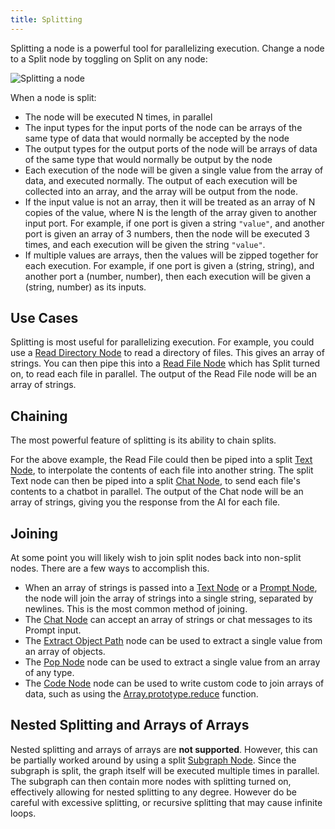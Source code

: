 ```yaml
---
title: Splitting
---
```


Splitting a node is a powerful tool for parallelizing execution. Change a node to a Split node by toggling on Split on any node:

![Splitting a node](assets/split-node.png)

When a node is split:

- The node will be executed N times, in parallel
- The input types for the input ports of the node can be arrays of the same type of data that would normally be accepted by the node
- The output types for the output ports of the node will be arrays of data of the same type that would normally be output by the node
- Each execution of the node will be given a single value from the array of data, and executed normally. The output of each execution will be collected into an array, and the array will be output from the node.
- If the input value is not an array, then it will be treated as an array of N copies of the value, where N is the length of the array given to another input port. For example, if one port is given a string `"value"`, and another port is given an array of 3 numbers, then the node will be executed 3 times, and each execution will be given the string `"value"`.
- If multiple values are arrays, then the values will be zipped together for each execution. For example, if one port is given a (string, string), and another port a (number, number), then each execution will be given a (string, number) as its inputs.

## Use Cases

Splitting is most useful for parallelizing execution. For example, you could use a [Read Directory Node](../node-reference/read-directory) to read a directory of files. This gives an array of strings. You can then pipe this into a [Read File Node](../node-reference/read-file) which has Split turned on, to read each file in parallel. The output of the Read File node will be an array of strings.

## Chaining

The most powerful feature of splitting is its ability to chain splits.

For the above example, the Read File could then be piped into a split [Text Node](../node-reference/text), to interpolate the contents of each file into another string. The split Text node can then be piped into a split [Chat Node](../node-reference/chat), to send each file's contents to a chatbot in parallel. The output of the Chat node will be an array of strings, giving you the response from the AI for each file.

## Joining

At some point you will likely wish to join split nodes back into non-split nodes. There are a few ways to accomplish this.

- When an array of strings is passed into a [Text Node](../node-reference/text) or a [Prompt Node](../node-reference/prompt), the node will join the array of strings into a single string, separated by newlines. This is the most common method of joining.
- The [Chat Node](../node-reference/chat) can accept an array of strings or chat messages to its Prompt input.
- The [Extract Object Path](../node-reference/extract-object-path) node can be used to extract a single value from an array of objects.
- The [Pop Node](../node-reference/pop) node can be used to extract a single value from an array of any type.
- The [Code Node](../node-reference/code) node can be used to write custom code to join arrays of data, such as using the [Array.prototype.reduce](https://developer.mozilla.org/en-US/docs/Web/JavaScript/Reference/Global_Objects/Array/Reduce) function.

## Nested Splitting and Arrays of Arrays

Nested splitting and arrays of arrays are **not supported**. However, this can be partially worked around by using a split [Subgraph Node](../node-reference/subgraph). Since the subgraph is split, the graph itself will be executed multiple times in parallel. The subgraph can then contain more nodes with splitting turned on, effectively allowing for nested splitting to any degree. However do be careful with excessive splitting, or recursive splitting that may cause infinite loops.
